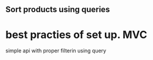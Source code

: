 ## Sort products using queries
# best practies of set up. MVC
simple api with proper filterin using query
